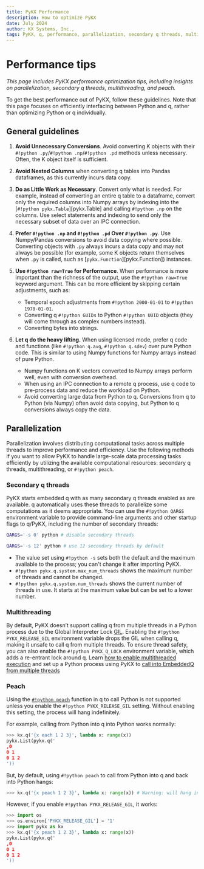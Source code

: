 ```yaml
---
title: PyKX Performance 
description: How to optimize PyKX 
date: July 2024
author: KX Systems, Inc.,
tags: PyKX, q, performance, parallelization, secondary q threads, multithreading, peach
---
```


# Performance tips

_This page includes PyKX performance optimization tips, including insights on parallelization, secondary q threads, multithreading, and peach._

To get the best performance out of PyKX, follow these guidelines. Note that this page focuses on efficiently interfacing between Python and q, rather than optimizing Python or q individually.

## General guidelines

1. **Avoid Unnecessary Conversions**. Avoid converting K objects with their `#!python .py`/`#!python .np`/`#!python .pd` methods unless necessary. Often, the K object itself is sufficient.

1. **Avoid Nested Columns** when converting q tables into Pandas dataframes, as this currently incurs data copy.

1. **Do as Little Work as Necessary**. Convert only what is needed. For example, instead of converting an entire q table to a dataframe, convert only the required columns into Numpy arrays by indexing into the [`#!python pykx.Table`][pykx.Table] and calling `#!python .np` on the columns. Use select statements and indexing to send only the necessary subset of data over an IPC connection.

1. **Prefer `#!python .np` and `#!python .pd` Over `#!python .py`**. Use Numpy/Pandas conversions to avoid data copying where possible. Converting objects with `.py` always incurs a data copy and may not always be possible (for example, some K objects return themselves when `.py` is called, such as [`pykx.Function`][pykx.Function]) instances.

1. **Use `#!python raw=True` for Performance**. When performance is more important than the richness of the output, use the `#!python raw=True` keyword argument. This can be more efficient by skipping certain adjustments, such as:

    - Temporal epoch adjustments from `#!python 2000-01-01` to `#!python 1970-01-01`.
    - Converting q `#!python GUIDs` to Python `#!python UUID` objects (they will come through as complex numbers instead).
    - Converting bytes into strings.

1. **Let q do the heavy lifting.** When using licensed mode, prefer q code and functions (like `#!python q.avg`, `#!python q.sdev`) over pure Python code. This is similar to using Numpy functions for Numpy arrays instead of pure Python.

    - Numpy functions on K vectors converted to Numpy arrays perform well, even with conversion overhead.
    - When using an IPC connection to a remote q process, use q code to pre-process data and reduce the workload on Python.
    - Avoid converting large data from Python to q. Conversions from q to Python (via Numpy) often avoid data copying, but Python to q conversions always copy the data.

## Parallelization

Parallelization involves distributing computational tasks across multiple threads to improve performance and efficiency. 
Use the following methods if you want to allow PyKX to handle large-scale data processing tasks efficiently by utilizing the available computational resources: secondary q threads, multithreading, or `#!python peach`.

### Secondary q threads

PyKX starts embedded q with as many secondary q threads enabled as are available. q automatically uses these threads to parallelize some computations as it deems appropriate. You can use the `#!python QARGS` environment variable to provide command-line arguments and other startup flags to q/PyKX, including the number of secondary threads:

```sh
QARGS='-s 0' python # disable secondary threads
```

```sh
QARGS='-s 12' python # use 12 secondary threads by default
```

- The value set using `#!python -s` sets both the default and the maximum available to the process; you can't change it after importing PyKX.
- `#!python pykx.q.system.max_num_threads` shows the maximum number of threads and cannot be changed.
- `#!python pykx.q.system.num_threads` shows the current number of threads in use. It starts at the maximum value but can be set to a lower number.


### Multithreading

By default, PyKX doesn’t support calling q from multiple threads in a Python process due to the Global Interpreter Lock [GIL](https://wiki.python.org/moin/GlobalInterpreterLock). Enabling the `#!python PYKX_RELEASE_GIL` environment variable drops the GIL when calling q, making it unsafe to call q from multiple threads. To ensure thread safety, you can also enable the `#!python PYKX_Q_LOCK` environment variable, which adds a re-entrant lock around q. Learn [how to enable multithreaded execution](threading.md) and set up a Python process using PyKX to [call into EmbeddedQ from multiple threads](../../examples/threaded_execution/threading.md)

### Peach

Using the [`#!python peach`](../../api/pykx-execution/q.md#peach) function in q to call Python is not supported unless you enable the `#!python PYKX_RELEASE_GIL` setting. Without enabling this setting, the process will hang indefinitely.

For example, calling from Python into q into Python works normally:

```python
>>> kx.q('{x each 1 2 3}', lambda x: range(x))
pykx.List(pykx.q('
,0
0 1
0 1 2
'))
```
But, by default, using `#!python peach` to call from Python into q and back into Python hangs:

```python
>>> kx.q('{x peach 1 2 3}', lambda x: range(x)) # Warning: will hang indefinitely
```

However, if you enable `#!python PYKX_RELEASE_GIL`, it works:

```python
>>> import os
>>> os.environ['PYKX_RELEASE_GIL'] = '1'
>>> import pykx as kx
>>> kx.q('{x peach 1 2 3}', lambda x: range(x))
pykx.List(pykx.q('
,0
0 1
0 1 2
'))
```
